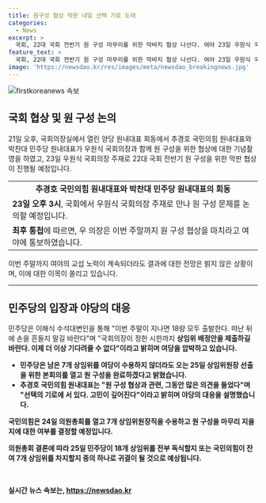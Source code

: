 ```yaml
---
title: 원구성 협상 막판 내일 선택 기로 도래
categories:
  - News
excerpt: >
  국회, 22대 국회 전반기 원 구성 마무리를 위한 막바지 협상 나선다. 여야 23일 우원식 국회의장 주재로 협상 진행 예정. 주말까지 협상 종료 요구에 여야 교섭 노력 계속되나 결과 불투명. 민주당은 우 의장의 시한까지 상임위 배정안 제출을 촉구하며 여당 압박. 국민의힘은 24일 의원총회에서 7개 상임위원장직 수용 여부 결정, 25일 국민의힘의 선택에 따라 원 구성 결정될 전망.
feature_text: >
  국회, 22대 국회 전반기 원 구성 마무리를 위한 막바지 협상 나선다. 여야 23일 우원식 국회의장 주재로 협상 진행 예정. 주말까지 협상 종료 요구에 여야 교섭 노력 계속되나 결과 불투명. 민주당은 우 의장의 시한까지 상임위 배정안 제출을 촉구하며 여당 압박. 국민의힘은 24일 의원총회에서 7개 상임위원장직 수용 여부 결정, 25일 국민의힘의 선택에 따라 원 구성 결정될 전망.
image: 'https://newsdao.kr/res/images/meta/newsdao_breakingnews.jpg'
---
```


<p><img src="https://newsdao.kr/res/images/meta/newsdao_breakingnews.jpg" alt="firstkoreanews 속보" /></p>

<h2 data-ke-size="size26">국회 협상 및 원 구성 논의</h2>

<p data-ke-size="size16">21일 오후, 국회의장실에서 열린 양당 원내대표 회동에서 추경호 국민의힘 원내대표와 박찬대 민주당 원내대표가 우원식 국회의장과 함께 원 구성을 위한 협상에 대한 기념촬영을 하였고, 23일 우원식 국회의장 주재로 22대 국회 전반기 원 구성을 위한 막판 협상이 진행될 예정입니다.</p>

<table>
  <tr>
    <td style="text-align: center; height: 17px;"><b>추경호 국민의힘 원내대표와 박찬대 민주당 원내대표의 회동</b></td>
  </tr>
  <tr>
    <td><b>23일 오후 3시</b>, 국회에서 우원식 국회의장 주재로 만나 원 구성 문제를 논의할 예정입니다.</td>
  </tr>
  <tr>
    <td><b>최후 통첩</b>에 따르면, 우 의장은 이번 주말까지 원 구성 협상을 마치라고 여야에 통보하였습니다.</td>
  </tr>
</table>

<p data-ke-size="size16">이번 주말까지 여야의 교섭 노력이 계속되더라도 결과에 대한 전망은 밝지 않은 상황이며, 이에 대한 이목이 쏠리고 있습니다.</p>

<hr>

<h2 data-ke-size="size26">민주당의 입장과 야당의 대응</h2>

<p data-ke-size="size16">민주당은 이해식 수석대변인을 통해 "이번 주말이 지나면 18량 모두 출발한다. 떠난 뒤에 손을 흔들지 말길 바란다"며 "국회의장이 정한 시한까지 <b>상임위 배정안을 제출하길 바란다. 이제 더 이상 기다려줄 수 없다"이라고 밝히며 여당을 압박하고 있습니다.</p>

<ul>
  <li><b>민주당은 남은 7개 상임위를 여당이 수용하지 않더라도 오는 25일 상임위원장 선출을 위한 본회의를 열고 원 구성을 완료하겠다고 밝혔습니다.</b></li>
  <li>추경호 국민의힘 원내대표는 "원 구성 협상과 관련, 그동안 많은 의견을 들었다"며 "선택의 기로에 서 있다. 고민이 깊어진다"이라고 밝히며 야당의 대응을 설명했습니다.</li>
</ul>

<p data-ke-size="size16">국민의힘은 24일 의원총회를 열고 7개 상임위원장직을 수용하고 원 구성을 마무리 지을지에 대한 여부를 결정할 예정입니다.</p>

<p data-ke-size="size16">의원총회 결론에 따라 25일 민주당이 18개 상임위를 전부 독식할지 또는 국민의힘이 잔여 7개 상임위를 차지할지 중의 하나로 귀결이 될 것으로 예상됩니다.</p>

<p data-ke-size="size16">&nbsp;</p>
실시간 뉴스 속보는, <a href="https://newsdao.kr" rel="dofollow">https://newsdao.kr</a>


